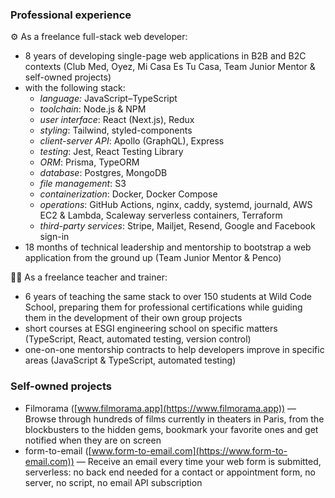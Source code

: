 <!--
**arnaudrenaud/arnaudrenaud** is a ✨ _special_ ✨ repository because its `README.md` (this file) appears on your GitHub profile.

Here are some ideas to get you started:

- 🔭 I’m currently working on ...
- 🌱 I’m currently learning ...
- 👯 I’m looking to collaborate on ...
- 🤔 I’m looking for help with ...
- 💬 Ask me about ...
- 📫 How to reach me: ...
- 😄 Pronouns: ...
- ⚡ Fun fact: ...
-->

### Professional experience

⚙️ As a freelance full-stack web developer:

- 8 years of developing single-page web applications in B2B and B2C contexts (Club Med, Oyez, Mi Casa Es Tu Casa, Team Junior Mentor & self-owned projects)
- with the following stack:
  - _language:_ JavaScript–TypeScript
  - _toolchain_: Node.js & NPM
  - _user interface_: React (Next.js), Redux
  - _styling_: Tailwind, styled-components
  - _client-server API_: Apollo (GraphQL), Express
  - _testing_: Jest, React Testing Library
  - _ORM_: Prisma, TypeORM
  - _database_: Postgres, MongoDB
  - _file management_: S3
  - _containerization_: Docker, Docker Compose
  - _operations_: GitHub Actions, nginx, caddy, systemd, journald, AWS EC2 & Lambda, Scaleway serverless containers, Terraform
  - _third-party services_: Stripe, Mailjet, Resend, Google and Facebook sign-in
- 18 months of technical leadership and mentorship to bootstrap a web application from the ground up (Team Junior Mentor & Penco)

👨‍🏫 As a freelance teacher and trainer:

- 6 years of teaching the same stack to over 150 students at Wild Code School, preparing them for professional certifications while guiding them in the development of their own group projects
- short courses at ESGI engineering school on specific matters (TypeScript, React, automated testing, version control)
- one-on-one mentorship contracts to help developers improve in specific areas (JavaScript & TypeScript, automated testing)

### Self-owned projects

- Filmorama ([www.filmorama.app](https://www.filmorama.app)) — Browse through hundreds of films currently in theaters in Paris, from the blockbusters to the hidden gems, bookmark your favorite ones and get notified when they are on screen
- form-to-email ([www.form-to-email.com](https://www.form-to-email.com)) — Receive an email every time your web form is submitted, serverless: no back end needed for a contact or appointment form, no server, no script, no email API subscription
